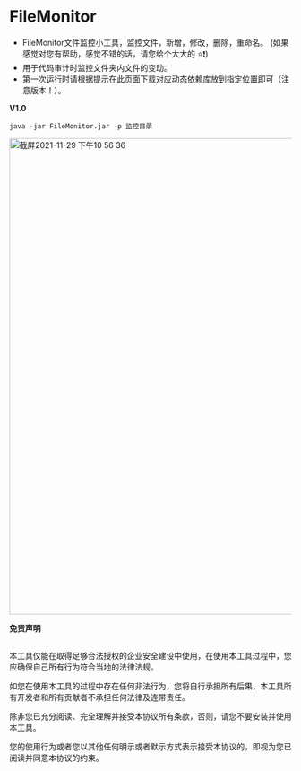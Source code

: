 # FileMonitor

* FileMonitor文件监控小工具，监控文件，新增，修改，删除，重命名。 (如果感觉对您有帮助，感觉不错的话，请您给个大大的 ⭐️❗️)
* 用于代码审计时监控文件夹内文件的变动。
* 第一次运行时请根据提示在此页面下载对应动态依赖库放到指定位置即可（注意版本！）。

**V1.0**
```
java -jar FileMonitor.jar -p 监控目录
```
<img width="849" alt="截屏2021-11-29 下午10 56 36" src="https://user-images.githubusercontent.com/63742814/143891506-1e28b2f7-face-4e25-924b-25149f1c97fe.png">


**免责声明**

##
本工具仅能在取得足够合法授权的企业安全建设中使用，在使用本工具过程中，您应确保自己所有行为符合当地的法律法规。


如您在使用本工具的过程中存在任何非法行为，您将自行承担所有后果，本工具所有开发者和所有贡献者不承担任何法律及连带责任。


除非您已充分阅读、完全理解并接受本协议所有条款，否则，请您不要安装并使用本工具。


您的使用行为或者您以其他任何明示或者默示方式表示接受本协议的，即视为您已阅读并同意本协议的约束。
